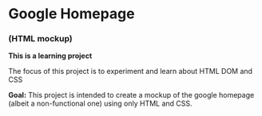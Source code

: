 # Google Homepage
### (HTML mockup)

**This is a learning project**

The focus of this project is to experiment and learn about HTML DOM and CSS

**Goal:** This project is intended to create a mockup of the google homepage (albeit a non-functional one) using only HTML and CSS.
